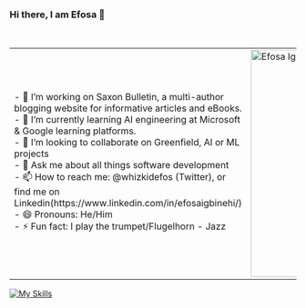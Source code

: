 ### Hi there, I am Efosa 👋
<table>
  
  <tr>
    <td valign="center">
      - 🔭 I’m working on Saxon Bulletin, a multi-author blogging website for informative articles and eBooks. <br>
      - 🌱 I’m currently learning AI engineering at Microsoft & Google learning platforms. <br>
      - 👯 I’m looking to collaborate on Greenfield, AI or ML projects <br>
      - 💬 Ask me about all things software development <br>
      - 📫 How to reach me: @whizkidefos (Twitter), or find me on Linkedin(https://www.linkedin.com/in/efosaigbinehi/) <br>
      - 😄 Pronouns: He/Him <br>
      - ⚡ Fun fact: I play the trumpet/Flugelhorn - Jazz <br>
    </td> <br>
    <td>
      <a href="https://app.daily.dev/whizkidefos"><img src="https://api.daily.dev/devcards/f020652d48494895b0c39def2320dd72.png?r=hkl" width="400" alt="Efosa Igbinehi's Dev Card"/></a>
    </td>
  </tr>

  </table>
  
<!-- ![GitHub Activity Graph](https://activity-graph.herokuapp.com/graph?username=whizkidefos&theme=dracula&hide_border=true) -->
[![My Skills](https://skillicons.dev/icons?i=c,py,js,ts,html,css,sass,bootstrap,tailwind,docker,jquery,react,nextjs,nodejs,php,flask,django,postgres,wordpress,svelte,rails,vscode,figma,ai,git,aws,azure)](https://skillicons.dev)

